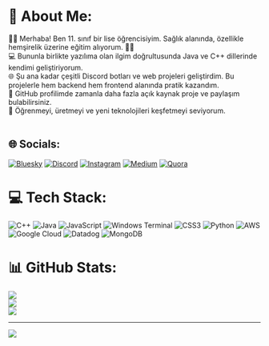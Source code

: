 # 💫 About Me:
🧑‍🎓 Merhaba! Ben 11. sınıf bir lise öğrencisiyim. Sağlık alanında, özellikle hemşirelik üzerine eğitim alıyorum. 👩‍⚕️<br>💻 Bununla birlikte yazılıma olan ilgim doğrultusunda Java ve C++ dillerinde kendimi geliştiriyorum.<br>🌐 Şu ana kadar çeşitli Discord botları ve web projeleri geliştirdim. Bu projelerle hem backend hem frontend alanında pratik kazandım.<br>📂 GitHub profilimde zamanla daha fazla açık kaynak proje ve paylaşım bulabilirsiniz.<br>🚀 Öğrenmeyi, üretmeyi ve yeni teknolojileri keşfetmeyi seviyorum.<br><br>


## 🌐 Socials:
[![Bluesky](https://img.shields.io/badge/bluesky-0285FF?style=for-the-badge&logo=bluesky&logoColor=%23FFFFFF)](https://bsky.app/profile/zwenmis) [![Discord](https://img.shields.io/badge/Discord-%237289DA.svg?logo=discord&logoColor=white)](https://discord.gg/zweniz) [![Instagram](https://img.shields.io/badge/Instagram-%23E4405F.svg?logo=Instagram&logoColor=white)](https://instagram.com/k3vancc) [![Medium](https://img.shields.io/badge/Medium-12100E?logo=medium&logoColor=white)](https://medium.com/@Zwen) [![Quora](https://img.shields.io/badge/Quora-%23B92B27.svg?logo=Quora&logoColor=white)](https://quora.com/profile/Kıvanç) 

# 💻 Tech Stack:
![C++](https://img.shields.io/badge/c++-%2300599C.svg?style=for-the-badge&logo=c%2B%2B&logoColor=white) ![Java](https://img.shields.io/badge/java-%23ED8B00.svg?style=for-the-badge&logo=openjdk&logoColor=white) ![JavaScript](https://img.shields.io/badge/javascript-%23323330.svg?style=for-the-badge&logo=javascript&logoColor=%23F7DF1E) ![Windows Terminal](https://img.shields.io/badge/Windows%20Terminal-%234D4D4D.svg?style=for-the-badge&logo=windows-terminal&logoColor=white) ![CSS3](https://img.shields.io/badge/css3-%231572B6.svg?style=for-the-badge&logo=css3&logoColor=white) ![Python](https://img.shields.io/badge/python-3670A0?style=for-the-badge&logo=python&logoColor=ffdd54) ![AWS](https://img.shields.io/badge/AWS-%23FF9900.svg?style=for-the-badge&logo=amazon-aws&logoColor=white) ![Google Cloud](https://img.shields.io/badge/GoogleCloud-%234285F4.svg?style=for-the-badge&logo=google-cloud&logoColor=white) ![Datadog](https://img.shields.io/badge/datadog-%23632CA6.svg?style=for-the-badge&logo=datadog&logoColor=white) ![MongoDB](https://img.shields.io/badge/MongoDB-%234ea94b.svg?style=for-the-badge&logo=mongodb&logoColor=white)
# 📊 GitHub Stats:
![](https://github-readme-stats.vercel.app/api?username=Zwenmis&theme=shadow_blue&hide_border=false&include_all_commits=false&count_private=false)<br/>
![](https://nirzak-streak-stats.vercel.app/?user=Zwenmis&theme=shadow_blue&hide_border=false)<br/>
![](https://github-readme-stats.vercel.app/api/top-langs/?username=Zwenmis&theme=shadow_blue&hide_border=false&include_all_commits=false&count_private=false&layout=compact)

---
[![](https://visitcount.itsvg.in/api?id=Zwenmis&icon=0&color=0)](https://visitcount.itsvg.in)

<!-- Proudly created with GPRM ( https://gprm.itsvg.in ) -->
